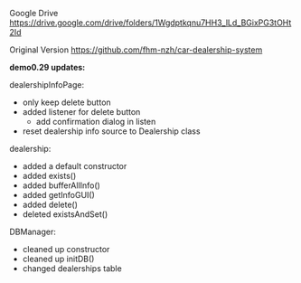 Google Drive
https://drive.google.com/drive/folders/1Wgdptkqnu7HH3_lLd_BGixPG3tOHt2Id

Original Version
https://github.com/fhm-nzh/car-dealership-system

**demo0.29 updates:**

dealershipInfoPage:
  - only keep delete button
  - added listener for delete button
      - add confirmation dialog in listen
  - reset dealership info source to Dealership class

dealership:
  - added a default constructor
  - added exists()
  - added bufferAllInfo()
  - added getInfoGUI()
  - added delete()
  - deleted existsAndSet()

DBManager:
  - cleaned up constructor
  - cleaned up initDB()
  - changed dealerships table
